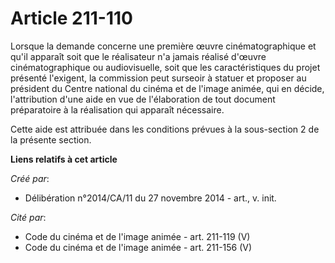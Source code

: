 # Article 211-110

Lorsque la demande concerne une première œuvre cinématographique et qu'il apparaît soit que le réalisateur n'a jamais réalisé
d'œuvre cinématographique ou audiovisuelle, soit que les caractéristiques du projet présenté l'exigent, la commission peut
surseoir à statuer et proposer au président du Centre national du cinéma et de l'image animée, qui en décide, l'attribution
d'une aide en vue de l'élaboration de tout document préparatoire à la réalisation qui apparaît nécessaire. 

Cette aide est attribuée dans les conditions prévues à la sous-section 2 de la présente section.

**Liens relatifs à cet article**

_Créé par_:

  - Délibération n°2014/CA/11 du 27 novembre 2014 - art., v. init.

_Cité par_:

  - Code du cinéma et de l'image animée - art. 211-119 (V)
  - Code du cinéma et de l'image animée - art. 211-156 (V)
